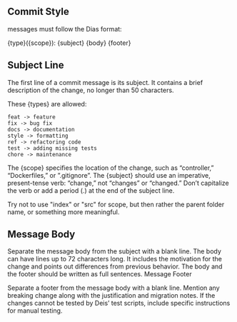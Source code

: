 ## Commit Style

messages must follow the Dias format:

{type}({scope}): {subject}
<BLANK LINE>
{body}
<BLANK LINE>
{footer}

## Subject Line

The first line of a commit message is its subject. It contains a brief description of the change, no longer than 50 characters.

These {types} are allowed:

    feat -> feature
    fix -> bug fix
    docs -> documentation
    style -> formatting
    ref -> refactoring code
    test -> adding missing tests
    chore -> maintenance

The {scope} specifies the location of the change, such as “controller,” “Dockerfiles,” or ”.gitignore”. The {subject} should use an imperative, present-tense verb: “change,” not “changes” or “changed.” Don’t capitalize the verb or add a period (.) at the end of the subject line.

Try not to use "index" or "src" for scope, but then rather the parent folder name, or something more meaningful.

## Message Body

Separate the message body from the subject with a blank line. The body can have lines up to 72 characters long. It includes the motivation for the change and points out differences from previous behavior. The body and the footer should be written as full sentences.
Message Footer

Separate a footer from the message body with a blank line. Mention any breaking change along with the justification and migration notes. If the changes cannot be tested by Deis’ test scripts, include specific instructions for manual testing.
